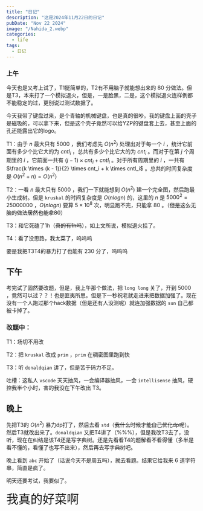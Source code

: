 ```yaml
---
title: "日记"
description: "这是2024年11月22日的日记"
pubDate: "Nov 22 2024"
image: "/Nahida_2.webp"
categories:
  - life
tags:
  - 日记
---
```


### 上午
今天也是又考上试了，T1挺简单的，T2有不用脑子就能想出来的 $80$ 分做法。但是T3，本来打了一个模拟退火，但是，一是脸黑，二是，这个模拟退火连样例都不能稳定的过，更别说过测试数据了。

今天我带了键盘过来，是个青轴的机械键盘，也是真的很吵。我的键盘上面的壳子是磁吸的，可以拿下来，但是这个壳子竟然可以给YZP的键盘套上去，甚至上面的孔还能露出它的logo。

T1：由于 $n$ 最大只有 $5000$ ，我们考虑先 $O(n^2)$ 处理出对于每一个 $i$ ，统计它前面有多少个比它大的为 $cntl_i$ ，总共有多少个比它大的为 $cnt_i$ 。而对于在第 $j$ 个周期里的 $i$ ，它前面一共有 $(j - 1) \times cnt_i + cntl_i$ 。对于所有周期里的 $i$ ，一共有 $\frac{k \times (k - 1)}{2} \times cnt_i + k \times cntl_i$ 。总共的时间复杂度是 $O(n ^ 2 + n) = O(n ^ 2)$

T2：一看 $n$ 最大只有 $5000$ ，我们一下就能想到 $O(n^2)$ 建一个完全图，然后跑最小生成树。但是 `kruskal` 的时间复杂度是 $O(nlogn)$ 的，这里的 $n$ 是 $5000^2 = 25000000$ ，$O(nlogn)$ 要算 $5 \times 10^8$ 次，明显跑不完，只能拿 $80$ 。（~~但是这么无脑的做法居然也能拿80~~）

T3：和它死磕了1h（~~真的有1h吗~~），如上文所说，模拟退火挂了。

T4：看了没思路，我太菜了，呜呜呜

要是我把T3T4的暴力打了也能有 $230$ 分了，呜呜呜

## 下午
考完试了固然要改题，但是，我上午那个做法，把 `long long` 关了，开到 $5000$ ，竟然可以过？？！也是匪夷所思。但是下一秒祝老就走进来把数据加强了。现在没有一个人跑过那个hack数据（但是还有人没测呢）就连加强数据的 `sun` 自己都被卡掉了。

### 改题中：
T1：场切不用改

T2：把 `kruskal` 改成 `prim` ，`prim` 在稠密图里跑到快

T3：听 `donaldqian` 讲了，但是苦于码力不足。

吐槽：这私人 `vscode` 天天抽风，一会编译器抽风，一会 `intellisense` 抽风，硬控我半个小时，害的我没在下午改出 T3。

## 晚上
先把T3的 $O(n^2)$ 暴力dp打了，然后去看 `std`（~~我什么时候才能自己优化dp呢~~）。然后T3就改出来了。`donaldqian` 又把T4讲了（%%%），但是我改T3去了，没听，现在在纠结是该T4还是写字典树。还是先看看T4的题解看不看得懂（多半是看不懂的，看懂了也写不出来），然后再去写字典树吧。

晚上看到 `abc` 开始了（话说今天不是周五吗），就去看题。结果它给我来 $6$ 道字符串，简直是疯了。

明天还要考试，我要似了。

<font size = "6px">我真的好菜啊</font>